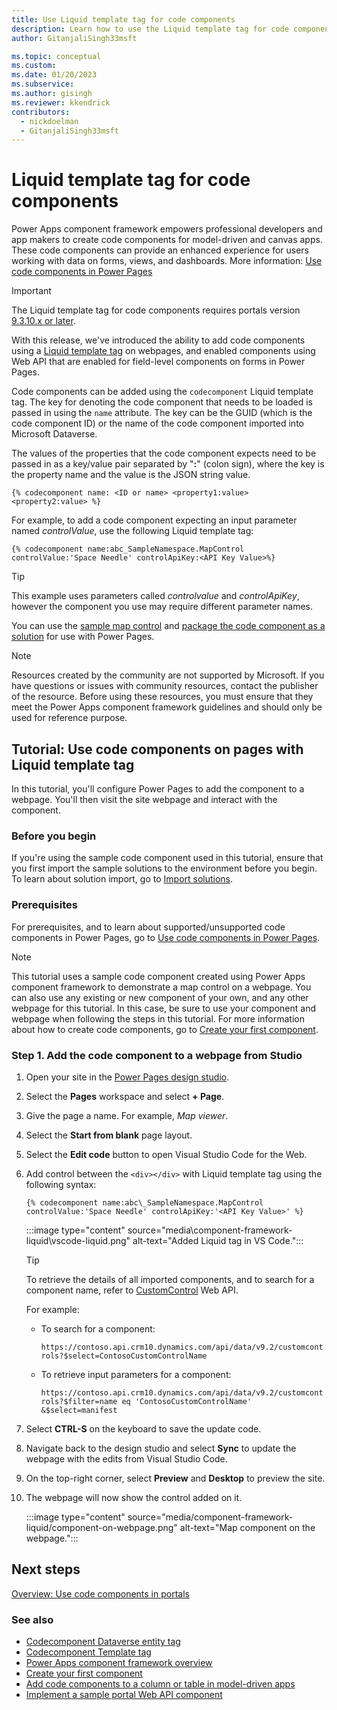 ```yaml
---
title: Use Liquid template tag for code components
description: Learn how to use the Liquid template tag for code components, and walk through a tutorial to configure Power Pages to add the component to a webpage.
author: GitanjaliSingh33msft

ms.topic: conceptual
ms.custom: 
ms.date: 01/20/2023
ms.subservice: 
ms.author: gisingh
ms.reviewer: kkendrick
contributors:
  - nickdoelman
  - GitanjaliSingh33msft
---
```


# Liquid template tag for code components

Power Apps component framework empowers professional developers and app makers to create code components for model-driven and canvas apps. These code components can provide an enhanced experience for users working with data on forms, views, and dashboards. More information: [Use code components in Power Pages](../component-framework.md)

> [!IMPORTANT]
> The Liquid template tag for code components requires portals version [9.3.10.x or later](/power-platform/released-versions/portals/portalupdate9310x).

With this release, we've introduced the ability to add code components using a [Liquid template tag](template-tags.md#codecomponent) on webpages, and enabled components using Web API that are enabled for field-level components on forms in Power Pages.

Code components can be added using the `codecomponent` Liquid template tag. The key for denoting the code component that needs to be loaded is passed in using the `name` attribute. The key can be the GUID (which is the code component ID) or the name of the code component imported into Microsoft Dataverse.

The values of the properties that the code component expects need to be passed in as a key/value pair separated by "**:**" (colon sign), where the key is the property name and the value is the JSON string value.

```
{% codecomponent name: <ID or name> <property1:value> <property2:value> %}
```

For example, to add a code component expecting an input parameter named *controlValue*, use the following Liquid template tag: 

```
{% codecomponent name:abc_SampleNamespace.MapControl controlValue:'Space Needle' controlApiKey:<API Key Value>%}
```

> [!TIP]
> This example uses parameters called *controlvalue* and *controlApiKey*, however the component you use may require different parameter names.

You can use the [sample map control](/power-apps/developer/component-framework/sample-controls/map-control) and [package the code component as a solution](/power-apps/developer/component-framework/implementing-controls-using-typescript#packaging-your-code-components) for use with Power Pages.

> [!NOTE]
> Resources created by the community are not supported by Microsoft. If you have questions or issues with community resources, contact the publisher of the resource. Before using these resources, you must ensure that they meet the Power Apps component framework guidelines and should only be used for reference purpose.

## Tutorial: Use code components on pages with Liquid template tag

In this tutorial, you'll configure Power Pages to add the component to a webpage. You'll then visit the site webpage and interact with the component.

### Before you begin

If you're using the sample code component used in this tutorial, ensure that you first import the sample solutions to the environment before you begin. To learn about solution import, go to [Import solutions](/power-apps/maker/data-platform/import-update-export-solutions).

### Prerequisites

For prerequisites, and to learn about supported/unsupported code components in Power Pages, go to [Use code components in Power Pages](../component-framework.md).

> [!NOTE]
> This tutorial uses a sample code component created using Power Apps component framework to demonstrate a map control on a webpage. You can also use any existing or new component of your own, and any other webpage for this tutorial. In this case, be sure to use your component and webpage when following the steps in this tutorial. For more information about how to create code components, go to [Create your first component](/power-apps/developer/component-framework/implementing-controls-using-typescript).

### Step 1. Add the code component to a webpage from Studio

1. Open your site in the [Power Pages design studio](../../getting-started/first-page.md).

1. Select the **Pages** workspace and select **+ Page**.

1. Give the page a name. For example, *Map viewer*.

1. Select the **Start from blank** page layout.

1. Select the **Edit code** button to open Visual Studio Code for the Web.

1. Add control between the `<div></div>` with Liquid template tag using the following syntax:

    ```
    {% codecomponent name:abc\_SampleNamespace.MapControl controlValue:'Space Needle' controlApiKey:'<API Key Value>' %}
    ```
    :::image type="content" source="media\component-framework-liquid\vscode-liquid.png" alt-text="Added Liquid tag in VS Code.":::

    > [!TIP]
    > To retrieve the details of all imported components, and to search for a component name, refer to [CustomControl](/power-apps/developer/data-platform/reference/entities/customcontrol) Web API.

    For example:

    -   To search for a component:

        `https://contoso.api.crm10.dynamics.com/api/data/v9.2/customcontrols?$select=ContosoCustomControlName`

    -   To retrieve input parameters for a component:

        `https://contoso.api.crm10.dynamics.com/api/data/v9.2/customcontrols?$filter=name eq 'ContosoCustomControlName' &$select=manifest`

1. Select **CTRL-S** on the keyboard to save the update code.

1. Navigate back to the design studio and select **Sync** to update the webpage with the edits from Visual Studio Code.

1. On the top-right corner, select **Preview** and **Desktop** to preview the site.

1. The webpage will now show the control added on it.

    :::image type="content" source="media/component-framework-liquid/component-on-webpage.png" alt-text="Map component on the webpage.":::


## Next steps

[Overview: Use code components in portals](../component-framework.md)

### See also

- [Codecomponent Dataverse entity tag](dataverse-liquid-tags.md#codecomponent) 
- [Codecomponent Template tag](template-tags.md#codecomponent) 
- [Power Apps component framework overview](/power-apps/developer/component-framework/overview) 
- [Create your first component](/power-apps/developer/component-framework/implementing-controls-using-typescript) 
- [Add code components to a column or table in model-driven apps](/power-apps/developer/component-framework/add-custom-controls-to-a-field-or-entity)
- [Implement a sample portal Web API component](../implement-webapi-component.md)



